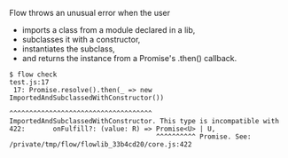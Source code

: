 Flow throws an unusual error when the user

* imports a class from a module declared in a lib,
* subclasses it with a constructor,
* instantiates the subclass,
* and returns the instance from a Promise's .then() callback.

```
$ flow check
test.js:17
 17: Promise.resolve().then(_ => new ImportedAndSubclassedWithConstructor())
                                     ^^^^^^^^^^^^^^^^^^^^^^^^^^^^^^^^^^^^ ImportedAndSubclassedWithConstructor. This type is incompatible with
422:       onFulfill?: (value: R) => Promise<U> | U,
                                     ^^^^^^^^^^ Promise. See: /private/tmp/flow/flowlib_33b4cd20/core.js:422
```
